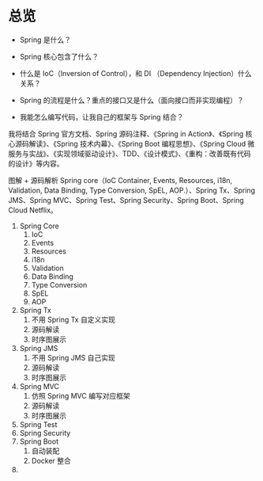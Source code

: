 # 总览

- Spring 是什么？

- Spring 核心包含了什么？
- 什么是 IoC（Inversion of Control），和 DI （Dependency Injection）什么关系？
- Spring 的流程是什么？重点的接口又是什么（面向接口而非实现编程）？
- 我能怎么编写代码，让我自己的框架与 Spring 结合？

我将结合 Spring 官方文档、Spring 源码注释、《Spring in Action》、《Spring 核心源码解读》、《Spring 技术内幕》、《Spring Boot 编程思想》、《Spring Cloud 微服务与实战》、《实现领域驱动设计》、TDD、《设计模式》、《重构：改善既有代码的设计》等内容。

图解 + 源码解析 Spring core（IoC Container, Events, Resources, i18n, Validation, Data Binding, Type Conversion, SpEL, AOP.）、Spring Tx、Spring JMS、Spring MVC、Spring Test、Spring Security、Spring Boot、Spring Cloud Netflix。

1. Spring Core
   1. IoC
   2. Events
   3. Resources
   4. i18n
   5. Validation
   6. Data Binding
   7. Type Conversion
   8. SpEL
   9. AOP
2. Spring Tx
   1. 不用 Spring Tx 自定义实现
   2. 源码解读
   3. 时序图展示
3. Spring JMS
   1. 不用 Spring JMS 自己实现
   2. 源码解读
   3. 时序图展示
4. Spring MVC
   1. 仿照 Spring MVC 编写对应框架
   2. 源码解读
   3. 时序图展示
5. Spring Test
6. Spring Security
7. Spring Boot
   1. 自动装配
   2. Docker 整合
8. 
